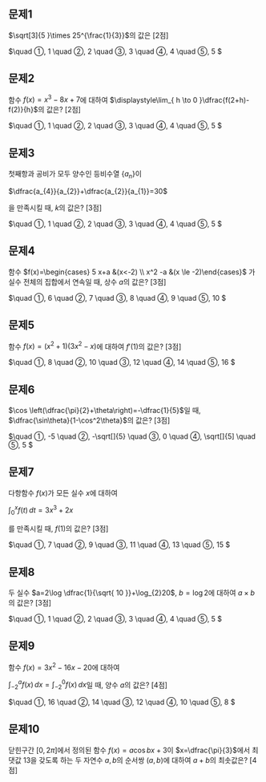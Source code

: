 ## 문제1

$\sqrt[3]{5  }\times 25^{\frac{1}{3}}$의 값은 [2점]

$\quad ①\, 1
\quad ②\, 2
\quad ③\, 3
\quad ④\, 4
\quad ⑤\, 5
$ 

## 문제2

함수 $f(x)=x^3-8x+7$에 대하여 $\displaystyle\lim_{ h \to 0 }\dfrac{f(2+h)-f(2)}{h}$의 값은? [2점]

$\quad ①\, 1
\quad ②\, 2
\quad ③\, 3
\quad ④\, 4
\quad ⑤\, 5
$ 

## 문제3

첫째항과 공비가 모두 양수인 등비수열 $\lbrace a_{n}\rbrace$이 

$\dfrac{a_{4}}{a_{2}}+\dfrac{a_{2}}{a_{1}}=30$

을 만족시킬 때, $k$의 값은? [3점]

$\quad ①\, 1
\quad ②\, 2
\quad ③\, 3
\quad ④\, 4
\quad ⑤\, 5
$ 

## 문제4

함수 $f(x)=\begin{cases} 5 x+a &(x<-2) \\ x^2 -a &(x \le -2)\end{cases}$ 가 실수 전체의 집합에서 연속일 때, 상수 $a$의 값은? [3점]

$\quad ①\, 6
\quad ②\, 7
\quad ③\, 8
\quad ④\, 9
\quad ⑤\, 10
$ 

## 문제5

함수 $f(x)=(x^2+1)(3x^2-x)$에 대하여 $f'(1)$의 값은? [3점]

$\quad ①\, 8
\quad ②\, 10
\quad ③\, 12
\quad ④\, 14
\quad ⑤\, 16
$ 

## 문제6

$\cos \left(\dfrac{\pi}{2}+\theta\right)=-\dfrac{1}{5}$일 때, $\dfrac{\sin\theta}{1-\cos^2\theta}$의 값은? [3점]

$\quad ①\, -5
\quad ②\, -\sqrt[]{5}
\quad ③\, 0
\quad ④\, \sqrt[]{5]
\quad ⑤\, 5
$ 

## 문제7

다항함수 $f(x)$가 모든 실수 $x$에 대하여

$\displaystyle\int_{0}^{x} f(t) \, dt=3x^3+2x$

를 만족시킬 때, $f(1)$의 값은? [3점]


$\quad ①\, 7
\quad ②\, 9
\quad ③\, 11
\quad ④\, 13
\quad ⑤\, 15
$

## 문제8

두 실수 $a=2\log \dfrac{1}{\sqrt{ 10 }}+\log_{2}20$, $b=\log 2$에 대하여 $a\times b$의 값은? [3점]


$\quad ①\, 1
\quad ②\, 2
\quad ③\, 3
\quad ④\, 4
\quad ⑤\, 5
$

## 문제9

함수 $f(x)=3x^2-16x-20$에 대하여

$\displaystyle\int_{-2}^{a} f(x) \, dx=\displaystyle\int_{-2}^{0} f(x) \, dx$일 때, 양수 $a$의 값은? [4점]


$\quad ①\, 16
\quad ②\, 14
\quad ③\, 12
\quad ④\, 10
\quad ⑤\, 8
$

## 문제10

닫힌구간 $[0, 2\pi]$에서 정의된 함수 $f(x)=a\cos bx+3$이 $x=\dfrac{\pi}{3}$에서 최댓값 13을 갖도록 하는 두 자연수 $a, b$의 순서쌍 $(a, b)$에 대하여 $a+b$의 최솟값은? [4점]


